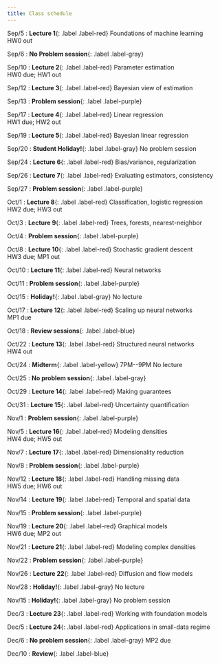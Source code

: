 ```yaml
---
title: Class schedule
---
```

Sep/5
: **Lecture 1**{: .label .label-red} Foundations of machine learning <br>
HW0 out

Sep/6
: **No Problem session**{: .label .label-gray}

Sep/10
: **Lecture 2**{: .label .label-red} Parameter estimation <br>
HW0 due; HW1 out

Sep/12
: **Lecture 3**{: .label .label-red} Bayesian view of estimation

Sep/13
: **Problem session**{: .label .label-purple}

Sep/17
: **Lecture 4**{: .label .label-red} Linear regression <br>
HW1 due; HW2 out

Sep/19
: **Lecture 5**{: .label .label-red} Bayesian linear regression <br>

Sep/20
: **Student Holiday!**{: .label .label-gray} No problem session

Sep/24
: **Lecture 6**{: .label .label-red} Bias/variance, regularization 

Sep/26
: **Lecture 7**{: .label .label-red} Evaluating estimators, consistency

Sep/27
: **Problem session**{: .label .label-purple}

Oct/1
: **Lecture 8**{: .label .label-red} Classification, logistic regression <br>
HW2 due; HW3 out

Oct/3
: **Lecture 9**{: .label .label-red} Trees, forests, nearest-neighbor

Oct/4
: **Problem session**{: .label .label-purple}

Oct/8
: **Lecture 10**{: .label .label-red} Stochastic gradient descent <br>
HW3 due; MP1 out

Oct/10
: **Lecture 11**{: .label .label-red} Neural networks

Oct/11
: **Problem session**{: .label .label-purple}

Oct/15
: **Holiday!**{: .label .label-gray} No lecture

Oct/17
: **Lecture 12**{: .label .label-red} Scaling up neural networks <br>
MP1 due

Oct/18
: **Review sessions**{: .label .label-blue}

Oct/22
: **Lecture 13**{: .label .label-red} Structured neural networks <br>
HW4 out

Oct/24
: **Midterm**{: .label .label-yellow} 7PM--9PM  No lecture

Oct/25
: **No problem session**{: .label .label-gray}

Oct/29
: **Lecture 14**{: .label .label-red} Making guarantees 

Oct/31
: **Lecture 15**{: .label .label-red} Uncertainty quantification

Nov/1
: **Problem session**{: .label .label-purple}

Nov/5
: **Lecture 16**{: .label .label-red} Modeling densities <br>
HW4 due; HW5 out

Nov/7
: **Lecture 17**{: .label .label-red} Dimensionality reduction

Nov/8
: **Problem session**{: .label .label-purple}

Nov/12
: **Lecture 18**{: .label .label-red} Handling missing data <br>
HW5 due; HW6 out

Nov/14
: **Lecture 19**{: .label .label-red} Temporal and spatial data

Nov/15
: **Problem session**{: .label .label-purple}

Nov/19
: **Lecture 20**{: .label .label-red} Graphical models <br>
HW6 due; MP2 out

Nov/21
: **Lecture 21**{: .label .label-red} Modeling complex densities

Nov/22
: **Problem session**{: .label .label-purple}

Nov/26
: **Lecture 22**{: .label .label-red} Diffusion and flow models

Nov/28
: **Holiday!**{: .label .label-gray} No lecture

Nov/15
: **Holiday!**{: .label .label-gray} No problem session

Dec/3
: **Lecture 23**{: .label .label-red} Working with foundation models

Dec/5
: **Lecture 24**{: .label .label-red} Applications in small-data regime

Dec/6
: **No problem session**{: .label .label-gray} 
MP2 due

Dec/10
: **Review**{: .label .label-blue}


